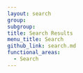 ```yaml
---
layout: search
group:
subgroup:
title: Search Results
menu_title: Search
github_link: search.md
functional_areas:
  - Search
---
```

